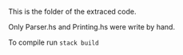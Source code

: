 This is the folder of the extraced code.

Only Parser.hs and Printing.hs were write by hand.

To compile run `stack build`
